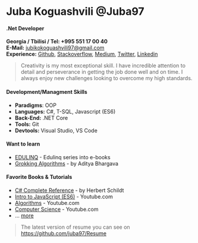 # Juba Koguashvili @Juba97

#### .Net Developer

**Georgia / Tbilisi / Tel: +995 551 17 00 40** <br/>
**E-Mail:** </strong> [jubikokoguashvili97@gmail.com](mailto:jubikokoguashvili97@gmail.com)<br/>
**Experience:**  </strong>
[Github](https://github.com/juba97), [Stackoverflow](https://stackoverflow.com/users/14513605/juba-koguashvili), [Medium](https://juba97.medium.com/), [Twitter](https://twitter.com/jubakoguashvili), [Linkedin](https://www.linkedin.com/in/juba-koguashvili-0a2108a8/)

> Creativity is my most exceptional skill. I have incredible attention to detail and
perseverance in getting the job done well and on time. I always enjoy new challenges
looking to overcome my high standards.

#### **Development/Managment Skills**

 - **Paradigms**: OOP
 - **Languages:** C#, T-SQL, Javascript (ES6)
 - **Back-End:** .NET Core
 - **Tools:**  Git
 - **Devtools:** Visual Studio, VS Code

#### **Want to learn**

 * [EDULINQ](https://codeblog.jonskeet.uk/category/edulinq/) - Edulinq series into e-books
 * [Grokking Algorithms](https://g.co/kgs/mJZWhZ) -   by Aditya Bhargava


#### **Favorite Books & Tutorials**

* [C# Complete Reference](https://g.co/kgs/PdGfJK) - by Herbert Schildt 
* [Intro to JavaScript (ES6)](https://www.youtube.com/playlist?list=PL-xu4i_QDSxcoDNeh8rx5-pHCCTOg0XsI) - Youtube.com
* [Algorithms](https://www.youtube.com/playlist?list=PLJTvi6Vq8-z9dFHYbvY5EVTNfgVjAUGWK) - Youtube.com
* [Computer Science](https://www.youtube.com/playlist?list=PL8dPuuaLjXtNlUrzyH5r6jN9ulIgZBpdo) - Youtube.com
* ... [more](https://github.com/juba97/Book)

> The latest version of resume you can see on https://github.com/juba97/Resume
